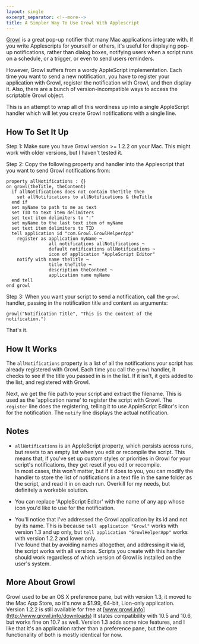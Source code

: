 ```yaml
---
layout: single
excerpt_separator: <!--more-->
title: A Simpler Way To Use Growl With Applescript
---
```


[Growl](http://www.growl.info) is a great pop-up notifier that many Mac applications integrate with. If you write Applescripts for yourself or others, it's useful for displaying pop-up notifications, rather than dialog boxes, notifying users when a script runs on a schedule, or a trigger, or even to send users reminders.

However, Growl suffers from a wordy AppleScript implementation. Each time you want to send a new notification, you have to register your application with Growl, register the notification with Growl, and then display it. Also, there are a bunch of version-incompatible ways to access the scriptable Growl object.

This is an attempt to wrap all of this wordiness up into a single AppleScript handler which will let you create Growl notifications with a single line.
<!--more-->

## How To Set It Up

Step 1: Make sure you have Growl version >= 1.2.2 on your Mac. This might work with older versions, but I haven't tested it.

Step 2: Copy the following property and handler into the Applescript that you want to send Growl notifications from:

    property allNotifications : {}
    on growl(theTitle, theContent)
      if allNotifications does not contain theTitle then
        set allNotifications to allNotifications & theTitle
      end if
      set myName to path to me as text
      set TID to text item delimiters
      set text item delimiters to ":"
      set myName to the last text item of myName
      set text item delimiters to TID
      tell application id "com.Growl.GrowlHelperApp"
        register as application myName ¬
                    all notifications allNotifications ¬
                    default notifications allNotifications ¬
                    icon of application "AppleScript Editor"
        notify with name theTitle ¬
                    title theTitle ¬
                    description theContent ¬
                    application name myName
      end tell
    end growl


Step 3: When you want your script to send a notification, call the `growl` handler, passing in the notification title and content as arguments:

    growl("Notification Title", "This is the content of the notification.")

That's it.

## How It Works

The `allNotifications` property is a list of all the notifications your script has already registered with Growl. Each time you call the `growl` handler, it checks to see if the title you passed in is in the list. If it isn't, it gets added to the list, and registered with Growl.

Next, we get the file path to your script and extract the filename. This is used as the 'application name' to register the script with Growl. The `register` line does the registering, telling it to use AppleScript Editor's icon for the notification. The `notify` line displays the actual notification.

## Notes

* `allNotifications` is an AppleScript property, which persists across runs, but resets to an empty list when you edit or recompile the script. This means that, if you've set up custom styles or priorities in Growl for your script's notifications, they get reset if you edit or recompile.   
In most cases, this won't matter, but if it does to you, you can modify the handler to store the list of notifications in a text file in the same folder as the script, and read it in on each run. Overkill for my needs, but definitely a workable solution.

* You can replace 'AppleScript Editor' with the name of any app whose icon you'd like to use for the notification.

* You'll notice that I've addressed the Growl application by its id and not by its name. This is because `tell application "Growl"` works with version 1.3 and up only, but `tell application "GrowlHelperApp"` works with version 1.2.2 and lower only.  
I've found that by avoiding names altogether, and addressing it via id, the script works with all versions. Scripts you create with this handler should work regardless of which version of Growl is installed on the user's system.

## More About Growl

Growl used to be an OS X preference pane, but with version 1.3, it moved to the Mac App Store, so it's now a $1.99, 64-bit, Lion-only application. Version 1.2.2 is still available for free at [www.growl.info](http://www.growl.info/downloads) It states compatibility with 10.5 and 10.6, but works fine on 10.7 as well. Version 1.3 adds some nice features, and I like that it's an application rather than a preference pane, but the core functionality of both is mostly identical for now.
